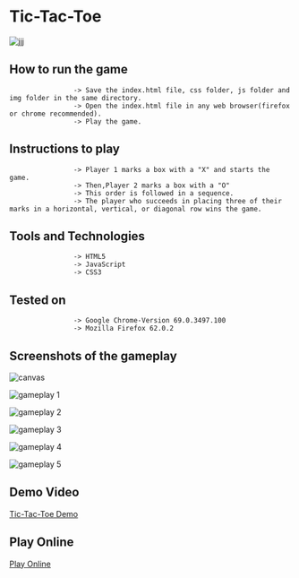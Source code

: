 # Tic-Tac-Toe #

![jjj](https://user-images.githubusercontent.com/43146932/46249164-56538580-c442-11e8-90f2-1b608da6a93a.JPG)


## How to run the game ##
                    
                    -> Save the index.html file, css folder, js folder and img folder in the same directory.
                    -> Open the index.html file in any web browser(firefox or chrome recommended).
                    -> Play the game.
                   
## Instructions to play ##
                    
                    -> Player 1 marks a box with a "X" and starts the game.
                    -> Then,Player 2 marks a box with a "O"
                    -> This order is followed in a sequence.
                    -> The player who succeeds in placing three of their marks in a horizontal, vertical, or diagonal row wins the game.
                    
## Tools and Technologies ##
                    
                    -> HTML5
                    -> JavaScript 
                    -> CSS3
                   
## Tested on ##

                    -> Google Chrome-Version 69.0.3497.100
                    -> Mozilla Firefox 62.0.2


## Screenshots of the gameplay ##

![canvas](https://user-images.githubusercontent.com/43146932/46193086-8e5fa900-c31a-11e8-960c-3977c948e95c.JPG)

![gameplay 1](https://user-images.githubusercontent.com/43146932/46193132-bc44ed80-c31a-11e8-9607-56950b99bdc4.JPG)

![gameplay 2](https://user-images.githubusercontent.com/43146932/46193161-d1218100-c31a-11e8-8d06-a1e7d75974be.JPG)

![gameplay 3](https://user-images.githubusercontent.com/43146932/46193175-ded70680-c31a-11e8-81fb-cac3f356f39a.JPG)

![gameplay 4](https://user-images.githubusercontent.com/43146932/46193198-ec8c8c00-c31a-11e8-9e99-4c65c80500d2.JPG)

![gameplay 5](https://user-images.githubusercontent.com/43146932/46193221-fadaa800-c31a-11e8-921c-bdf2b7ed1716.JPG)

## Demo Video

[Tic-Tac-Toe Demo](https://vimeo.com/292278589)

## Play Online

[Play Online](https://tictactoe-demo.000webhostapp.com/)
